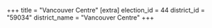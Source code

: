 +++
title = "Vancouver Centre"
[extra]
election_id = 44
district_id = "59034"
district_name = "Vancouver Centre"
+++

